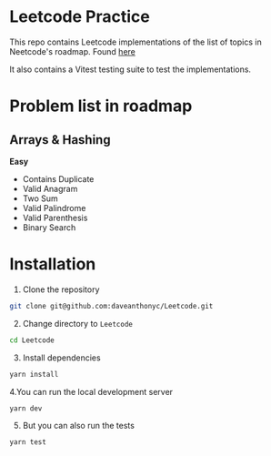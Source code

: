 # Leetcode Practice

This repo contains Leetcode implementations of the list of topics in Neetcode's roadmap.
Found [here](https://neetcode.io/roadmap)

It also contains a Vitest testing suite to test the implementations.

# Problem list in roadmap 
## Arrays & Hashing

**Easy**
* Contains Duplicate
* Valid Anagram
* Two Sum
* Valid Palindrome
* Valid Parenthesis
* Binary Search


# Installation
1. Clone the repository
```bash
git clone git@github.com:daveanthonyc/Leetcode.git
```

2. Change directory to `Leetcode`
```bash
cd Leetcode
```

3. Install dependencies
```bash
yarn install
```

4.You can run the local development server
```bash
yarn dev
```

5. But you can also run the tests
```bash
yarn test
```
